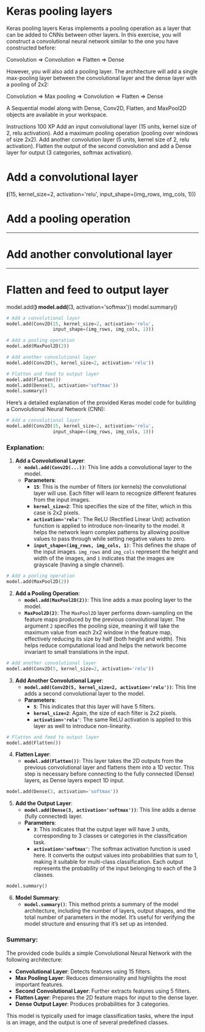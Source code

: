# Keras pooling layers

Keras pooling layers
Keras implements a pooling operation as a layer that can be added to CNNs between other layers. In this exercise, you will construct a convolutional neural network similar to the one you have constructed before:

Convolution => Convolution => Flatten => Dense

However, you will also add a pooling layer. The architecture will add a single max-pooling layer between the convolutional layer and the dense layer with a pooling of 2x2:

Convolution => Max pooling => Convolution => Flatten => Dense

A Sequential model along with Dense, Conv2D, Flatten, and MaxPool2D objects are available in your workspace.

Instructions
100 XP
Add an input convolutional layer (15 units, kernel size of 2, relu activation).
Add a maximum pooling operation (pooling over windows of size 2x2).
Add another convolution layer (5 units, kernel size of 2, relu activation).
Flatten the output of the second convolution and add a Dense layer for output (3 categories, softmax activation).

# Add a convolutional layer
____(____(15, kernel_size=2, activation='relu', 
                 input_shape=(img_rows, img_cols, 1)))

# Add a pooling operation
____

# Add another convolutional layer
____

# Flatten and feed to output layer
model.add(____)
model.add(____(3, activation='softmax'))
model.summary()


```py
# Add a convolutional layer
model.add(Conv2D(15, kernel_size=2, activation='relu', 
                 input_shape=(img_rows, img_cols, 1)))

# Add a pooling operation
model.add(MaxPool2D(2))

# Add another convolutional layer
model.add(Conv2D(5, kernel_size=2, activation='relu'))

# Flatten and feed to output layer
model.add(Flatten())
model.add(Dense(3, activation='softmax'))
model.summary()


```

Here’s a detailed explanation of the provided Keras model code for building a Convolutional Neural Network (CNN):

```python
# Add a convolutional layer
model.add(Conv2D(15, kernel_size=2, activation='relu', 
                 input_shape=(img_rows, img_cols, 1)))
```

### Explanation:

1. **Add a Convolutional Layer**:
   - **`model.add(Conv2D(...))`**: This line adds a convolutional layer to the model.
   - **Parameters**:
     - **`15`**: This is the number of filters (or kernels) the convolutional layer will use. Each filter will learn to recognize different features from the input images.
     - **`kernel_size=2`**: This specifies the size of the filter, which in this case is 2x2 pixels.
     - **`activation='relu'`**: The ReLU (Rectified Linear Unit) activation function is applied to introduce non-linearity to the model. It helps the network learn complex patterns by allowing positive values to pass through while setting negative values to zero.
     - **`input_shape=(img_rows, img_cols, 1)`**: This defines the shape of the input images. `img_rows` and `img_cols` represent the height and width of the images, and `1` indicates that the images are grayscale (having a single channel).

```python
# Add a pooling operation
model.add(MaxPool2D(2))
```

2. **Add a Pooling Operation**:
   - **`model.add(MaxPool2D(2))`**: This line adds a max pooling layer to the model.
   - **`MaxPool2D(2)`**: The `MaxPool2D` layer performs down-sampling on the feature maps produced by the previous convolutional layer. The argument `2` specifies the pooling size, meaning it will take the maximum value from each 2x2 window in the feature map, effectively reducing its size by half (both height and width). This helps reduce computational load and helps the network become invariant to small translations in the input.

```python
# Add another convolutional layer
model.add(Conv2D(5, kernel_size=2, activation='relu'))
```

3. **Add Another Convolutional Layer**:
   - **`model.add(Conv2D(5, kernel_size=2, activation='relu'))`**: This line adds a second convolutional layer to the model.
   - **Parameters**:
     - **`5`**: This indicates that this layer will have 5 filters.
     - **`kernel_size=2`**: Again, the size of each filter is 2x2 pixels.
     - **`activation='relu'`**: The same ReLU activation is applied to this layer as well to introduce non-linearity.

```python
# Flatten and feed to output layer
model.add(Flatten())
```

4. **Flatten Layer**:
   - **`model.add(Flatten())`**: This layer takes the 2D outputs from the previous convolutional layer and flattens them into a 1D vector. This step is necessary before connecting to the fully connected (Dense) layers, as Dense layers expect 1D input.

```python
model.add(Dense(3, activation='softmax'))
```

5. **Add the Output Layer**:
   - **`model.add(Dense(3, activation='softmax'))`**: This line adds a dense (fully connected) layer.
   - **Parameters**:
     - **`3`**: This indicates that the output layer will have 3 units, corresponding to 3 classes or categories in the classification task.
     - **`activation='softmax'`**: The softmax activation function is used here. It converts the output values into probabilities that sum to 1, making it suitable for multi-class classification. Each output represents the probability of the input belonging to each of the 3 classes.

```python
model.summary()
```

6. **Model Summary**:
   - **`model.summary()`**: This method prints a summary of the model architecture, including the number of layers, output shapes, and the total number of parameters in the model. It’s useful for verifying the model structure and ensuring that it’s set up as intended.

### Summary:
The provided code builds a simple Convolutional Neural Network with the following architecture:
- **Convolutional Layer**: Detects features using 15 filters.
- **Max Pooling Layer**: Reduces dimensionality and highlights the most important features.
- **Second Convolutional Layer**: Further extracts features using 5 filters.
- **Flatten Layer**: Prepares the 2D feature maps for input to the dense layer.
- **Dense Output Layer**: Produces probabilities for 3 categories.

This model is typically used for image classification tasks, where the input is an image, and the output is one of several predefined classes.